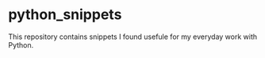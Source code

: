 # python_snippets
This repository contains snippets I found usefule for my everyday work with Python.
